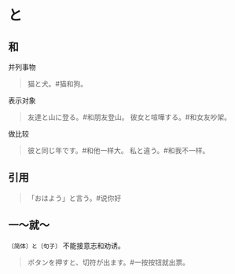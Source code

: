 # と

## 和

并列事物

> 猫と犬。#猫和狗。

表示对象

> 友達と山に登る。#和朋友登山。
> 彼女と喧嘩する。#和女友吵架。

做比较

> 彼と同じ年です。#和他一样大。
> 私と違う。#和我不一样。

## 引用

> 「おはよう」と言う。#说你好

## 一～就～

`〔简体〕と〔句子〕` 不能接意志和劝诱。

> ボタンを押すと、切符が出ます。#一按按钮就出票。
